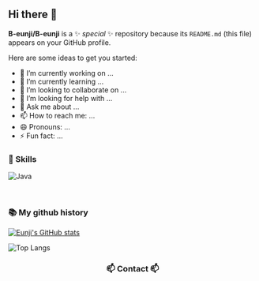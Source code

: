 ## Hi there 👋

**B-eunji/B-eunji** is a ✨ _special_ ✨ repository because its `README.md` (this file) appears on your GitHub profile.

Here are some ideas to get you started:

- 🔭 I’m currently working on ...
- 🌱 I’m currently learning ...
- 👯 I’m looking to collaborate on ...
- 🤔 I’m looking for help with ...
- 💬 Ask me about ...
- 📫 How to reach me: ...
- 😄 Pronouns: ...
- ⚡ Fun fact: ...


### 🔨 Skills

![Java](https://img.shields.io/badge/-Java-007396?logo=java&logoColor=white)


<br/>

### 📚 My github history
[![Eunji's GitHub stats](https://github-readme-stats.vercel.app/api?username=B-eunji)](https://github.com/anuraghazra/github-readme-stats)

![Top Langs](https://github-readme-stats.vercel.app/api/top-langs/?username=anuraghazra&layout=compact)

<h3 align="center">📫 Contact 📫</h3>
<div align="center">
  <a href="a369pej@gmail.com">
</div>
